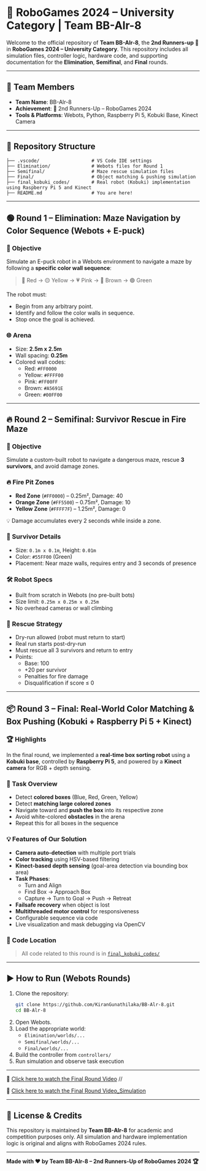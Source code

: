 
# 🤖 RoboGames 2024 – University Category | Team BB-Alr-8

Welcome to the official repository of **Team BB-Alr-8**, the **2nd Runners-up** 🥉 in **RoboGames 2024 – University Category**. This repository includes all simulation files, controller logic, hardware code, and supporting documentation for the **Elimination**, **Semifinal**, and **Final** rounds.

---

## 🧠 Team Members

- **Team Name**: BB-Alr-8  
- **Achievement**: 🥉 2nd Runners-Up – RoboGames 2024  
- **Tools & Platforms**: Webots, Python, Raspberry Pi 5, Kobuki Base, Kinect Camera

---

## 📁 Repository Structure

```plaintext
├── .vscode/                   # VS Code IDE settings
├── Elimination/               # Webots files for Round 1
├── Semifinal/                 # Maze rescue simulation files
├── Final/                     # Object matching & pushing simulation
├── final_kobuki_codes/        # Real robot (Kobuki) implementation using Raspberry Pi 5 and Kinect
├── README.md                  # You are here!
```

---

## 🟢 Round 1 – Elimination: Maze Navigation by Color Sequence (Webots + E-puck)

### 🎯 Objective
Simulate an E-puck robot in a Webots environment to navigate a maze by following a **specific color wall sequence**:

> 🔴 Red → 🟡 Yellow → 💗 Pink → 🤎 Brown → 🟢 Green

The robot must:
- Begin from any arbitrary point.
- Identify and follow the color walls in sequence.
- Stop once the goal is achieved.

### 🌐 Arena
- Size: **2.5m x 2.5m**
- Wall spacing: **0.25m**
- Colored wall codes:
  - Red: `#FF0000`
  - Yellow: `#FFFF00`
  - Pink: `#FF00FF`
  - Brown: `#A5691E`
  - Green: `#00FF00`

---

## 🔥 Round 2 – Semifinal: Survivor Rescue in Fire Maze

### 🎯 Objective
Simulate a custom-built robot to navigate a dangerous maze, rescue **3 survivors**, and avoid damage zones.

### 🔥 Fire Pit Zones
- **Red Zone** (`#FF0000`) – 0.25m², Damage: 40
- **Orange Zone** (`#FF5500`) – 0.75m², Damage: 10
- **Yellow Zone** (`#FFFF7F`) – 1.25m², Damage: 0  

💡 Damage accumulates every 2 seconds while inside a zone.

### 🧍 Survivor Details
- Size: `0.1m x 0.1m`, Height: `0.01m`
- Color: `#55FF00` (Green)
- Placement: Near maze walls, requires entry and 3 seconds of presence

### 🛠 Robot Specs
- Built from scratch in Webots (no pre-built bots)
- Size limit: `0.25m x 0.25m x 0.25m`
- No overhead cameras or wall climbing

### 🧠 Rescue Strategy
- Dry-run allowed (robot must return to start)
- Real run starts post-dry-run
- Must rescue all 3 survivors and return to entry
- Points:  
  - Base: 100  
  - +20 per survivor  
  - Penalties for fire damage  
  - Disqualification if score ≤ 0

---

## 📦 Round 3 – Final: Real-World Color Matching & Box Pushing (Kobuki + Raspberry Pi 5 + Kinect)

### 🏆 Highlights
In the final round, we implemented a **real-time box sorting robot** using a **Kobuki base**, controlled by **Raspberry Pi 5**, and powered by a **Kinect camera** for RGB + depth sensing.

### 🎯 Task Overview
- Detect **colored boxes** (Blue, Red, Green, Yellow)
- Detect **matching large colored zones**
- Navigate toward and **push the box** into its respective zone
- Avoid white-colored **obstacles** in the arena
- Repeat this for all boxes in the sequence

### 💡 Features of Our Solution
- **Camera auto-detection** with multiple port trials
- **Color tracking** using HSV-based filtering
- **Kinect-based depth sensing** (goal-area detection via bounding box area)
- **Task Phases**:
  - Turn and Align
  - Find Box → Approach Box
  - Capture → Turn to Goal → Push → Retreat
- **Failsafe recovery** when object is lost
- **Multithreaded motor control** for responsiveness
- Configurable sequence via code
- Live visualization and mask debugging via OpenCV

### 📂 Code Location
> All code related to this round is in [`final_kobuki_codes/`](./final_kobuki_codes)

---

## ▶️ How to Run (Webots Rounds)

1. Clone the repository:
   ```bash
   git clone https://github.com/KiranGunathilaka/BB-Alr-8.git
   cd BB-Alr-8
   ```
2. Open Webots.
3. Load the appropriate world:
   - `Elimination/worlds/...`
   - `Semifinal/worlds/...`
   - `Final/worlds/...`
4. Build the controller from `controllers/`
5. Run simulation and observe task execution

---

🔗 [Click here to watch the Final Round Video](https://github.com/sahas-eashan/BB-Alr-8/blob/main/videos/WhatsApp%20Video%202025-03-31%20at%2009.14.59_cb0bb7b0.mp4)
//

🔗 [Click here to watch the Final Round Video_Simulation](https://github.com/sahas-eashan/BB-Alr-8/blob/main/videos/WhatsApp%20Video%202025-03-29%20at%2014.55.56_7c259a14.mp4)

---

## 🏁 License & Credits

This repository is maintained by **Team BB-Alr-8** for academic and competition purposes only. All simulation and hardware implementation logic is original and aligns with RoboGames 2024 rules.

---

**Made with ❤️ by Team BB-Alr-8 – 2nd Runners-Up of RoboGames 2024 🏆**
